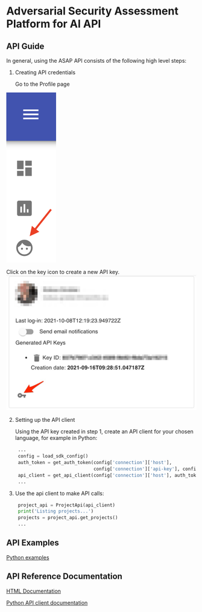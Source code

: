 # Adversarial Security Assessment Platform for AI API

## API Guide
In general, using the ASAP API consists of the following high level steps:
1. Creating API credentials

   Go to the Profile page

![Image of menu](images/profilemenu.png)

   Click on the key icon to create a new API key.
![Image of profile page](images/createapikey.jpg)

2. Setting up the API client

   Using the API key created in step 1, create an API client for your chosen language, for example in Python:
   ```python
    ...
    config = load_sdk_config()
    auth_token = get_auth_token(config['connection']['host'],
                                config['connection']['api-key'], config['connection']['api-key-id'])
    api_client = get_api_client(config['connection']['host'], auth_token)
    ...
   ```
3. Use the api client to make API calls:
   ```python
    project_api = ProjectApi(api_client)
    print('Listing projects...')
    projects = project_api.get_projects()
    ...
   ```

## API Examples
[Python examples](python/README.md#Running-the-example-code)

## API Reference Documentation
[HTML Documentation](https://htmlpreview.github.io/?https://github.com/navinfoeurope/asap-api/blob/master/docs/index.html)

[Python API client documentation](python/asap_api/README.md#Documentation-for-API-Endpoints)

